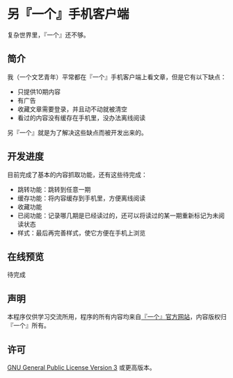 # 另『一个』手机客户端
复杂世界里，『一个』还不够。

## 简介
我（一个文艺青年）平常都在『一个』手机客户端上看文章，但是它有以下缺点：

 + 只提供10期内容
 + 有广告
 + 收藏文章需要登录，并且动不动就被清空
 + 看过的内容没有缓存在手机里，没办法离线阅读

另『一个』就是为了解决这些缺点而被开发出来的。

## 开发进度
目前完成了基本的内容抓取功能，还有这些待完成：

 + 跳转功能：跳转到任意一期
 + 缓存功能：将内容缓存到手机里，方便离线阅读
 + 收藏功能
 + 已阅功能：记录哪几期是已经读过的，还可以将读过的某一期重新标记为未阅读状态
 + 样式：最后再完善样式，使它方便在手机上浏览
 
## 在线预览
 待完成
 
## 声明
 本程序仅供学习交流所用，程序的所有内容均来自[『一个』官方网站](http://www.wufazhuce.com/one/)，内容版权归『一个』所有。
 
## 许可
 [GNU General Public License Version 3](https://www.gnu.org/licenses/gpl.html) 或更高版本。
 
